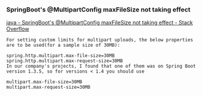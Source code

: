 ###  SpringBoot's @MultipartConfig maxFileSize not taking effect


[java - SpringBoot's @MultipartConfig maxFileSize not taking effect - Stack Overflow](https://stackoverflow.com/questions/36945482/springboots-multipartconfig-maxfilesize-not-taking-effect "java - SpringBoot's @MultipartConfig maxFileSize not taking effect - Stack Overflow")


 

```shell
For setting custom limits for multipart uploads, the below properties are to be used(for a sample size of 30MB):

spring.http.multipart.max-file-size=30MB
spring.http.multipart.max-request-size=30MB
In our company's projects, I found that one of them was on Spring Boot version 1.3.5, so for versions < 1.4 you should use

multipart.max-file-size=30MB
multipart.max-request-size=30MB
```
